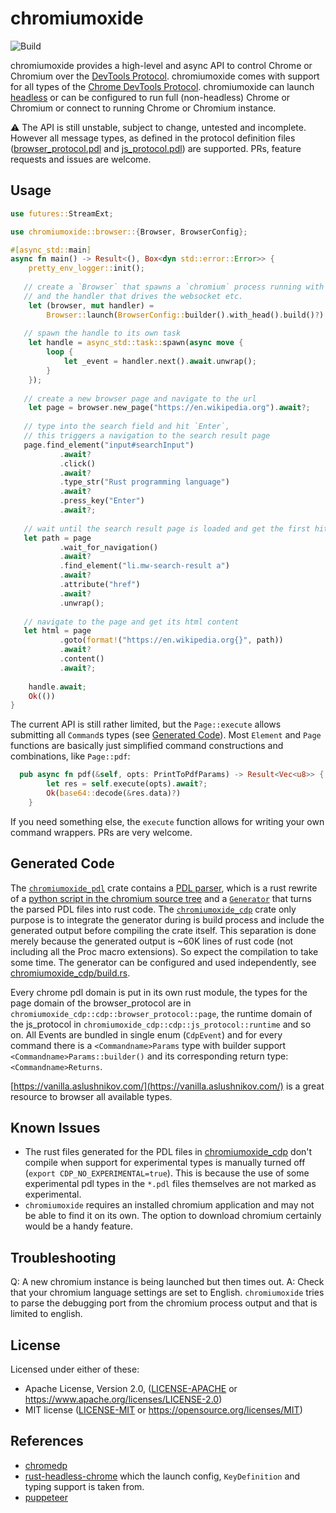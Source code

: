 chromiumoxide
=====================
![Build](https://github.com/mattsse/chromiumoxide/workflows/Continuous%20integration/badge.svg)

chromiumoxide provides a high-level and async API to control Chrome or Chromium over the [DevTools Protocol](https://chromedevtools.github.io/devtools-protocol/). chromiumoxide comes with support for all types of the [Chrome DevTools Protocol](https://chromedevtools.github.io/devtools-protocol/). chromiumoxide can launch [headless](https://developers.google.com/web/updates/2017/04/headless-chrome) or can be configured to run full (non-headless) Chrome or Chromium or connect to running Chrome or Chromium instance.


⚠️ The API is still unstable, subject to change, untested and incomplete. However all message types, as defined in the protocol definition files ([browser_protocol.pdl](chromiumoxide_cdp/browser_protocol.pdl) and [js_protocol.pdl](chromiumoxide_cdp/js_protocol.pdl)) are supported. PRs, feature requests and issues are welcome.


## Usage

```rust
use futures::StreamExt;

use chromiumoxide::browser::{Browser, BrowserConfig};

#[async_std::main]
async fn main() -> Result<(), Box<dyn std::error::Error>> {
    pretty_env_logger::init();
    
   // create a `Browser` that spawns a `chromium` process running with UI (`with_head()`, headless is default) 
   // and the handler that drives the websocket etc.
    let (browser, mut handler) =
        Browser::launch(BrowserConfig::builder().with_head().build()?).await?;
    
   // spawn the handle to its own task
    let handle = async_std::task::spawn(async move {
        loop {
            let _event = handler.next().await.unwrap();
        }
    });
    
   // create a new browser page and navigate to the url
    let page = browser.new_page("https://en.wikipedia.org").await?;
    
   // type into the search field and hit `Enter`,
   // this triggers a navigation to the search result page
   page.find_element("input#searchInput")
           .await?
           .click()
           .await?
           .type_str("Rust programming language")
           .await?
           .press_key("Enter")
           .await?;
   
   // wait until the search result page is loaded and get the first hit
   let path = page
           .wait_for_navigation()
           .await?
           .find_element("li.mw-search-result a")
           .await?
           .attribute("href")
           .await?
           .unwrap();
    
   // navigate to the page and get its html content
   let html = page
           .goto(format!("https://en.wikipedia.org{}", path))
           .await?
           .content()
           .await?;
   
    handle.await;
    Ok(())
}
```

The current API is still rather limited, but the `Page::execute` allows submitting all `Command`s types (see [Generated Code](README.md#generated-code)). Most `Element` and `Page` functions are basically just simplified command constructions and combinations, like `Page::pdf`:

```rust
  pub async fn pdf(&self, opts: PrintToPdfParams) -> Result<Vec<u8>> {
        let res = self.execute(opts).await?;
        Ok(base64::decode(&res.data)?)
    }
```

If you need something else, the `execute` function allows for writing your own command wrappers. PRs are very welcome.

## Generated Code

The [`chromiumoxide_pdl`](chromiumoxide_pdl) crate contains a [PDL parser](chromiumoxide_pdl/src/pdl/parser.rs), which is a rust rewrite of a [python script in the chromium source tree]( https://chromium.googlesource.com/deps/inspector_protocol/+/refs/heads/master/pdl.py) and a [`Generator`](chromiumoxide_pdl/src/build/generator.rs) that turns the parsed PDL files into rust code. The [`chromiumoxide_cdp`](chromiumoxide_cdp) crate only purpose is to integrate the generator during is build process and include the generated output before compiling the crate itself. This separation is done merely because the generated output is ~60K lines of rust code (not including all the Proc macro extensions). So expect the compilation to take some time.
The generator can be configured and used independently, see [chromiumoxide_cdp/build.rs](chromiumoxide_cdp/build.rs).

Every chrome pdl domain is put in its own rust module, the types for the page domain of the browser_protocol are in `chromiumoxide_cdp::cdp::browser_protocol::page`, the runtime domain of the js_protocol in  `chromiumoxide_cdp::cdp::js_protocol::runtime` and so on.
All Events are bundled in single enum (`CdpEvent`) and for every command there is a `<Commandname>Params` type with builder support `<Commandname>Params::builder()` and its corresponding return type: `<Commandname>Returns`.

[https://vanilla.aslushnikov.com/](https://vanilla.aslushnikov.com/) is a great resource to browser all available types.

## Known Issues

* The rust files generated for the PDL files in [chromiumoxide_cdp](./chromiumoxide_cdp) don't compile when support for experimental types is manually turned off (`export CDP_NO_EXPERIMENTAL=true`). This is because the use of some experimental pdl types in the `*.pdl` files themselves are not marked as experimental.
* `chromiumoxide` requires an installed chromium application and may not be able to find it on its own. The option to download chromium certainly would be a handy feature.

## Troubleshooting

Q: A new chromium instance is being launched but then times out.
A: Check that your chromium language settings are set to English. `chromiumoxide` tries to parse the debugging port from the chromium process output and that is limited to english.

## License

Licensed under either of these:

 * Apache License, Version 2.0, ([LICENSE-APACHE](LICENSE-APACHE) or
   https://www.apache.org/licenses/LICENSE-2.0)
 * MIT license ([LICENSE-MIT](LICENSE-MIT) or
   https://opensource.org/licenses/MIT)
   

## References

* [chromedp](https://github.com/chromedp/chromedp)
* [rust-headless-chrome](https://github.com/Edu4rdSHL/rust-headless-chrome) which the launch config, `KeyDefinition` and typing support is taken from.
* [puppeteer](https://github.com/puppeteer/puppeteer)